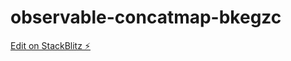 # observable-concatmap-bkegzc

[Edit on StackBlitz ⚡️](https://stackblitz.com/edit/observable-concatmap-bkegzc)
